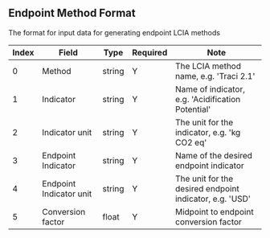 ## Endpoint Method Format

The format for input data for generating endpoint LCIA methods

 Index | Field | Type | Required |  Note |
| ---- | ------ |  ---- | ---------| -----  |
 0 | Method | string | Y | The LCIA method name, e.g. 'Traci 2.1' |
 1 | Indicator | string | Y | Name of indicator, e.g. 'Acidification Potential' |
 2 | Indicator unit | string | Y | The unit for the indicator, e.g. 'kg CO2 eq' |
 3 | Endpoint Indicator | string | Y | Name of the desired endpoint indicator |
 4 | Endpoint Indicator unit | string | Y | The unit for the desired endpoint indicator, e.g. 'USD' |
 5 | Conversion factor | float | Y | Midpoint to endpoint conversion factor |

